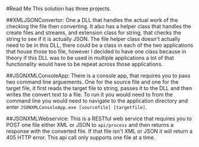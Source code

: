 #Read Me
This solution has three projects.

##XMLJSONConvertor:
One a DLL that handles the actual work of the checking the file then converting. It also has a helper class that handles the create files and streams, and extension class for string, that checks the string to see if it is actually JSON. The file helper class doesn't actually need to be in this DLL, there could be a class in each of the two applications that house those too file, however I decided to have one class because in theory if this DLL was to be used in multiple applications a lot of that functionality would have to be repeat across those applications.

##JSONXMLConsoleApp:
There is a console app, that requires you to pass two command line arguements. One for the source file and one for the target file, it first reads the target file to string, passes it to the DLL and then writes the convert text to a file. To run it you would need to from the command line you would need to navigate to the application directory and enter `JSONXMLConsoleApp.exe [sourcefile] [targetfile]`.

##JSONXMLWebservice:
This is a RESTful web service that requires you to POST one file either XML or JSON to `api/process` and then returns a response with the converted file. If that file isn't XML or JSON it will return a 405 HTTP error. This api call only supports one file at a time.
